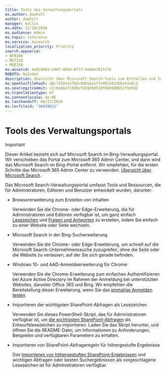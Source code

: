 ```yaml
---
title: Tools des Verwaltungsportals
ms.author: dawholl
author: dawholl
manager: kellis
ms.date: 12/18/2018
ms.audience: Admin
ms.topic: reference
ms.service: mssearch
localization_priority: Priority
search.appverid:
- BFB160
- MET150
- MOE150
ms.assetid: 4a824483-2407-4bbd-8f7f-5ebb47817c7e
ROBOTS: NoIndex
description: Übersicht über Microsoft Search-Tools zum Erstellen und Importieren von Ergebnissen, zum automatischen Anmelden und zum Suchen von einer beliebigen Stelle aus.
ms.openlocfilehash: d8c725841e70dc90b5ae17fa992a933b8cb3e8c3
ms.sourcegitcommit: c2c9e66af1038efd2849d578f846680851f9e5d2
ms.translationtype: HT
ms.contentlocale: de-DE
ms.lasthandoff: 08/27/2019
ms.locfileid: "36639631"
---
```

# <a name="admin-portal-tools"></a>Tools des Verwaltungsportals

> [!IMPORTANT]
> Dieser Artikel bezieht sich auf Microsoft Search im Bing-Verwaltungsportal. Wir verschieben das Portal zum Microsoft 365 Admin Center, und dann wird das Microsoft Search im Bing-Portal entfernt. Wir empfehlen, für die ersten Schritte das Microsoft 365 Admin Center zu verwenden. [Übersicht über Microsoft Search](overview-microsoft-search.md).
    
Das Microsoft Search-Verwaltungsportal umfasst Tools und Ressourcen, die für Administratoren, Editoren und Benutzer entwickelt wurden, darunter:
  
- Browsererweiterung zum Erstellen von Inhalten
    
    Verwenden Sie die Chrome- oder Edge-Erweiterung, die für Administratoren und Editoren verfügbar ist, um ganz einfach [Lesezeichen](create-bookmarks.md) und [Fragen und Antworten](create-qas.md) zu erstellen, indem Sie einfach zu einer Website oder Seite wechseln. 
    
- Microsoft Search in der Bing-Sucherweiterung
    
    Verwenden Sie die Chrome- oder Edge-Erweiterung, um schnell auf die Microsoft Search-Unternehmenssuche zuzugreifen, ohne die Seite oder die Website zu verlassen, auf der Sie sich gerade befinden.
    
- Windows 10- und AAD-Anmeldeerweiterung für Chrome
    
    Verwenden Sie die Chrome-Erweiterung zum einfachen Authentifizieren bei Azure Active Directory im Rahmen der Anmeldung bei unterstützten Websites, darunter Office 365 und Bing. Wir empfehlen die Bereitstellung dieser Erweiterung, wenn Sie das [einmalige Anmelden testen](test-single-sign-on.md).
    
- Importieren der wichtigsten SharePoint-Abfragen als Lesezeichen
    
    Verwenden Sie dieses PowerShell-Skript, das für Administratoren verfügbar ist, um [die wichtigsten SharePoint-Abfragen](import-sharepoint-promoted-results-and-top-queries.md) als Entwurfslesezeichen zu importieren. Laden Sie das Skript herunter, und öffnen Sie die README-Datei, um Informationen zu Anforderungen, Beispielen und verfügbaren Parametern zu erhalten. 
    
- Importieren von SharePoint-Abfrageregeln für höhergestufte Ergebnisse
    
    Das [Importieren von höhergestuften SharePoint-Ergebnissen](import-sharepoint-promoted-results-and-top-queries.md) und wichtigen Abfragen oder besten Suchergebnissen als vorgeschlagene Lesezeichen ist für Administratoren verfügbar. 

  

